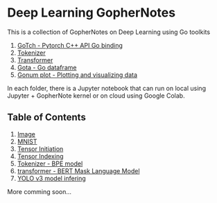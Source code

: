 # Deep Learning GopherNotes

This is a collection of GopherNotes on Deep Learning using Go toolkits

1. [GoTch - Pytorch C++ API Go binding](https://github.com/sugarme/gotch)
2. [Tokenizer](https://github.com/sugarme/tokenizer)
3. [Transformer](https://github.com/sugarme/transformer)
4. [Gota - Go dataframe](https://github.com/go-gota/gota)
5. [Gonum plot - Plotting and visualizing data](https://github.com/gonum/plot)

In each folder, there is a Jupyter notebook that can run on local using Jupyter + GopherNote kernel or on cloud using Google Colab. 

## Table of Contents

1. [Image](image)
2. [MNIST](mnist)
3. [Tensor Initiation](tensor/tensor-initiation.ipynb)
4. [Tensor Indexing](tensor/tensor-indexing.ipynb)
5. [Tokenizer - BPE model](tokenizer/bpe.ipynb)
6. [transformer - BERT Mask Language Model](transformer/bert-mask-lm.ipynb)
7. [YOLO v3 model infering](yolo/yolo.ipynb)

More comming soon...